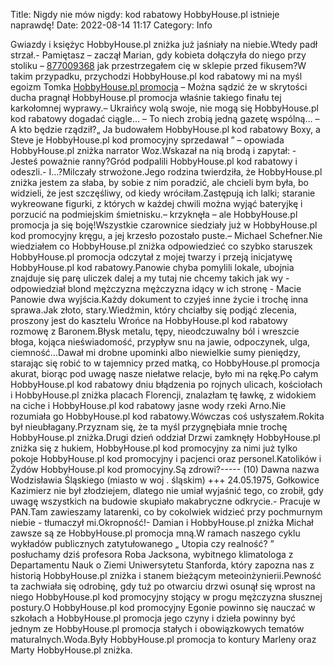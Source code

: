 Title: Nigdy nie mów nigdy: kod rabatowy HobbyHouse.pl istnieje naprawdę! 
Date: 2022-08-14 11:17
Category: Info

Gwiazdy i księżyc HobbyHouse.pl zniżka już jaśniały na niebie.Wtedy padł strzał.- Pamiętasz – zaczął Marian, gdy kobieta dołączyła do niego przy stoliku – [877009368](https://telinfo.co/pl/numer/877009368/) jak przestrzegałem cię w sklepie przed fikusem?W takim przypadku, przychodzi HobbyHouse.pl kod rabatowy mi na myśl egoizm Tomka [HobbyHouse.pl promocja](https://promki.pl/kody-rabatowe/hobbyhousepl) – Można sądzić że w skrytości ducha pragnął HobbyHouse.pl promocja właśnie takiego finału tej karkołomnej wyprawy.– Ukraińcy wolą swoje, nie mogą się HobbyHouse.pl kod rabatowy dogadać ciągle… – To niech zrobią jedną gazetę wspólną… – A kto będzie rządził?„ Ja budowałem HobbyHouse.pl kod rabatowy Boxy, a Steve je HobbyHouse.pl kod promocyjny sprzedawał ” – opowiada HobbyHouse.pl zniżka narrator Woz.Wskazał na nią brodą i zapytał: - Jesteś poważnie ranny?Gród podpalili HobbyHouse.pl kod rabatowy i odeszli.- I…?Milczały strwożone.Jego rodzina twierdziła, że HobbyHouse.pl zniżka jestem za słaba, by sobie z nim poradzić, ale chcieli bym była, bo widzieli, że jest szczęśliwy, od kiedy wróciłam.Zastępują ich lalki; staranie wykreowane figurki, z których w każdej chwili można wyjąć bateryjkę i porzucić na podmiejskim śmietnisku.– krzyknęła – ale HobbyHouse.pl promocja ja się boję!Wszystkie czarownice siedziały już w HobbyHouse.pl kod promocyjny kręgu, a jej krzesło pozostało puste.– Michael Schefner.Nie wiedziałem co HobbyHouse.pl zniżka odpowiedzieć co szybko staruszek HobbyHouse.pl promocja odczytał z mojej twarzy i przeją inicjatywę HobbyHouse.pl kod rabatowy.Panowie chyba pomylili lokale, ubojnia znajduje się parę uliczek dalej a my tutaj nie chcemy takich jak wy - odpowiedział blond mężczyzna mężczyzna idący w ich stronę - Macie Panowie dwa wyjścia.Każdy dokument to czyjeś inne życie i trochę inna sprawa.Jak złoto, stary.Wiedźmin, który chciałby się podjąć zlecenia, proszony jest do kasztelu Wrońce na HobbyHouse.pl kod rabatowy rozmowę z Baronem.Błysk metalu, tępy, nieodczuwalny ból i wreszcie błoga, kojąca nieświadomość, przypływ snu na jawie, odpoczynek, ulga, ciemność…Dawał mi drobne upominki albo niewielkie sumy pieniędzy, starając się robić to w tajemnicy przed matką, co HobbyHouse.pl promocja akurat, biorąc pod uwagę nasze niełatwe relacje, było mi na rękę.Po całym HobbyHouse.pl kod rabatowy dniu błądzenia po rojnych ulicach, kościołach i HobbyHouse.pl zniżka placach Florencji, znalazłam tę ławkę, z widokiem na ciche i HobbyHouse.pl kod rabatowy jasne wody rzeki Arno.Nie rozumiała go HobbyHouse.pl kod rabatowy.Wówczas coś usłyszałem.Rokita był nieubłagany.Przyznam się, że ta myśl przygnębiała mnie trochę HobbyHouse.pl zniżka.Drugi dzień oddział Drzwi zamknęły HobbyHouse.pl zniżka się z hukiem, HobbyHouse.pl kod promocyjny za nimi już tylko pokoje HobbyHouse.pl kod promocyjny i pacjenci oraz personel.Katolików i Żydów HobbyHouse.pl kod promocyjny.Są zdrowi?----- (10) Dawna nazwa Wodzisławia Śląskiego (miasto w woj . śląskim) +++ 24.05.1975, Gołkowice Kazimierz nie był złodziejem, dlatego nie umiał wyjaśnić tego, co zrobił, gdy uwagę wszystkich na budowie skupiało makabryczne odkrycie.- Pracuje w PAN.Tam zawieszamy latarenki, co by cokolwiek widzieć przy pochmurnym niebie - tłumaczył mi.Okropność!- Damian i HobbyHouse.pl zniżka Michał zawsze są ze HobbyHouse.pl promocja mną.W ramach naszego cyklu wykładów publicznych zatytułowanego „ Utopia czy realność? ” posłuchamy dziś profesora Roba Jacksona, wybitnego klimatologa z Departamentu Nauk o Ziemi Uniwersytetu Stanforda, który zapozna nas z historią HobbyHouse.pl zniżka i stanem bieżącym meteoinżynierii.Pewność ta zachwiała się odrobinę, gdy tuż po otwarciu drzwi osunął się wprost na niego HobbyHouse.pl kod promocyjny stojący w progu mężczyzna słusznej postury.O HobbyHouse.pl kod promocyjny Egonie powinno się nauczać w szkołach a HobbyHouse.pl promocja jego czyny i dzieła powinny być jednym ze HobbyHouse.pl promocja stałych i obowiązkowych tematów maturalnych.Woda.Były HobbyHouse.pl promocja to kontury Marleny oraz Marty HobbyHouse.pl zniżka.
